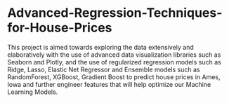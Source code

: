 # Advanced-Regression-Techniques-for-House-Prices
This project is aimed towards exploring the data extensively and elaboratively with the use of advanced data visualization libraries such as Seaborn and Plotly, and the use of regularized regression models such as Ridge, Lasso, Elastic Net Regressor and Ensemble models such as RandomForest, XGBoost, Gradient Boost to predict house prices in Ames, Iowa and further engineer features that will help optimize our Machine Learning Models.
